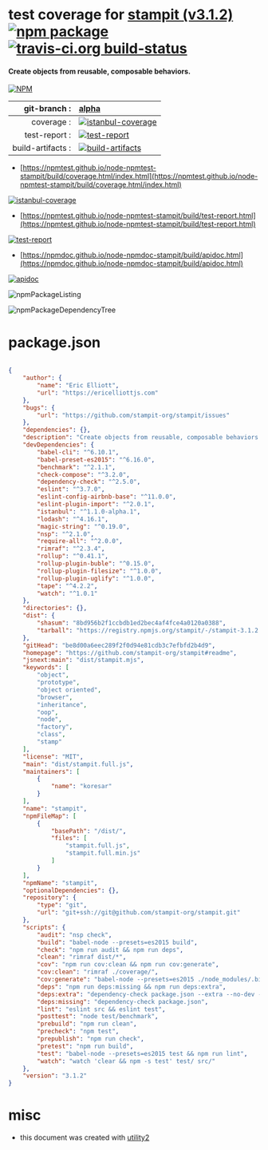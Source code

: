 # test coverage for  [stampit (v3.1.2)](https://github.com/stampit-org/stampit#readme)  [![npm package](https://img.shields.io/npm/v/npmtest-stampit.svg?style=flat-square)](https://www.npmjs.org/package/npmtest-stampit) [![travis-ci.org build-status](https://api.travis-ci.org/npmtest/node-npmtest-stampit.svg)](https://travis-ci.org/npmtest/node-npmtest-stampit)
#### Create objects from reusable, composable behaviors.

[![NPM](https://nodei.co/npm/stampit.png?downloads=true&downloadRank=true&stars=true)](https://www.npmjs.com/package/stampit)

| git-branch : | [alpha](https://github.com/npmtest/node-npmtest-stampit/tree/alpha)|
|--:|:--|
| coverage : | [![istanbul-coverage](https://npmtest.github.io/node-npmtest-stampit/build/coverage.badge.svg)](https://npmtest.github.io/node-npmtest-stampit/build/coverage.html/index.html)|
| test-report : | [![test-report](https://npmtest.github.io/node-npmtest-stampit/build/test-report.badge.svg)](https://npmtest.github.io/node-npmtest-stampit/build/test-report.html)|
| build-artifacts : | [![build-artifacts](https://npmtest.github.io/node-npmtest-stampit/glyphicons_144_folder_open.png)](https://github.com/npmtest/node-npmtest-stampit/tree/gh-pages/build)|

- [https://npmtest.github.io/node-npmtest-stampit/build/coverage.html/index.html](https://npmtest.github.io/node-npmtest-stampit/build/coverage.html/index.html)

[![istanbul-coverage](https://npmtest.github.io/node-npmtest-stampit/build/screenCapture.buildCi.browser.%252Ftmp%252Fbuild%252Fcoverage.lib.html.png)](https://npmtest.github.io/node-npmtest-stampit/build/coverage.html/index.html)

- [https://npmtest.github.io/node-npmtest-stampit/build/test-report.html](https://npmtest.github.io/node-npmtest-stampit/build/test-report.html)

[![test-report](https://npmtest.github.io/node-npmtest-stampit/build/screenCapture.buildCi.browser.%252Ftmp%252Fbuild%252Ftest-report.html.png)](https://npmtest.github.io/node-npmtest-stampit/build/test-report.html)

- [https://npmdoc.github.io/node-npmdoc-stampit/build/apidoc.html](https://npmdoc.github.io/node-npmdoc-stampit/build/apidoc.html)

[![apidoc](https://npmdoc.github.io/node-npmdoc-stampit/build/screenCapture.buildCi.browser.%252Ftmp%252Fbuild%252Fapidoc.html.png)](https://npmdoc.github.io/node-npmdoc-stampit/build/apidoc.html)

![npmPackageListing](https://npmtest.github.io/node-npmtest-stampit/build/screenCapture.npmPackageListing.svg)

![npmPackageDependencyTree](https://npmtest.github.io/node-npmtest-stampit/build/screenCapture.npmPackageDependencyTree.svg)



# package.json

```json

{
    "author": {
        "name": "Eric Elliott",
        "url": "https://ericelliottjs.com"
    },
    "bugs": {
        "url": "https://github.com/stampit-org/stampit/issues"
    },
    "dependencies": {},
    "description": "Create objects from reusable, composable behaviors.",
    "devDependencies": {
        "babel-cli": "^6.10.1",
        "babel-preset-es2015": "^6.16.0",
        "benchmark": "^2.1.1",
        "check-compose": "^3.2.0",
        "dependency-check": "^2.5.0",
        "eslint": "^3.7.0",
        "eslint-config-airbnb-base": "^11.0.0",
        "eslint-plugin-import": "^2.0.1",
        "istanbul": "^1.1.0-alpha.1",
        "lodash": "^4.16.1",
        "magic-string": "^0.19.0",
        "nsp": "^2.1.0",
        "require-all": "^2.0.0",
        "rimraf": "^2.3.4",
        "rollup": "^0.41.1",
        "rollup-plugin-buble": "^0.15.0",
        "rollup-plugin-filesize": "^1.0.0",
        "rollup-plugin-uglify": "^1.0.0",
        "tape": "^4.2.2",
        "watch": "^1.0.1"
    },
    "directories": {},
    "dist": {
        "shasum": "8bd956b2f1ccbdb1ed2bec4af4fce4a0120a0388",
        "tarball": "https://registry.npmjs.org/stampit/-/stampit-3.1.2.tgz"
    },
    "gitHead": "be8d00a6eec289f2f0d94e81cdb3c7efbfd2b4d9",
    "homepage": "https://github.com/stampit-org/stampit#readme",
    "jsnext:main": "dist/stampit.mjs",
    "keywords": [
        "object",
        "prototype",
        "object oriented",
        "browser",
        "inheritance",
        "oop",
        "node",
        "factory",
        "class",
        "stamp"
    ],
    "license": "MIT",
    "main": "dist/stampit.full.js",
    "maintainers": [
        {
            "name": "koresar"
        }
    ],
    "name": "stampit",
    "npmFileMap": [
        {
            "basePath": "/dist/",
            "files": [
                "stampit.full.js",
                "stampit.full.min.js"
            ]
        }
    ],
    "npmName": "stampit",
    "optionalDependencies": {},
    "repository": {
        "type": "git",
        "url": "git+ssh://git@github.com/stampit-org/stampit.git"
    },
    "scripts": {
        "audit": "nsp check",
        "build": "babel-node --presets=es2015 build",
        "check": "npm run audit && npm run deps",
        "clean": "rimraf dist/*",
        "cov": "npm run cov:clean && npm run cov:generate",
        "cov:clean": "rimraf ./coverage/",
        "cov:generate": "babel-node --presets=es2015 ./node_modules/.bin/istanbul cover test",
        "deps": "npm run deps:missing && npm run deps:extra",
        "deps:extra": "dependency-check package.json --extra --no-dev --ignore",
        "deps:missing": "dependency-check package.json",
        "lint": "eslint src && eslint test",
        "posttest": "node test/benchmark",
        "prebuild": "npm run clean",
        "precheck": "npm test",
        "prepublish": "npm run check",
        "pretest": "npm run build",
        "test": "babel-node --presets=es2015 test && npm run lint",
        "watch": "watch 'clear && npm -s test' test/ src/"
    },
    "version": "3.1.2"
}
```



# misc
- this document was created with [utility2](https://github.com/kaizhu256/node-utility2)
